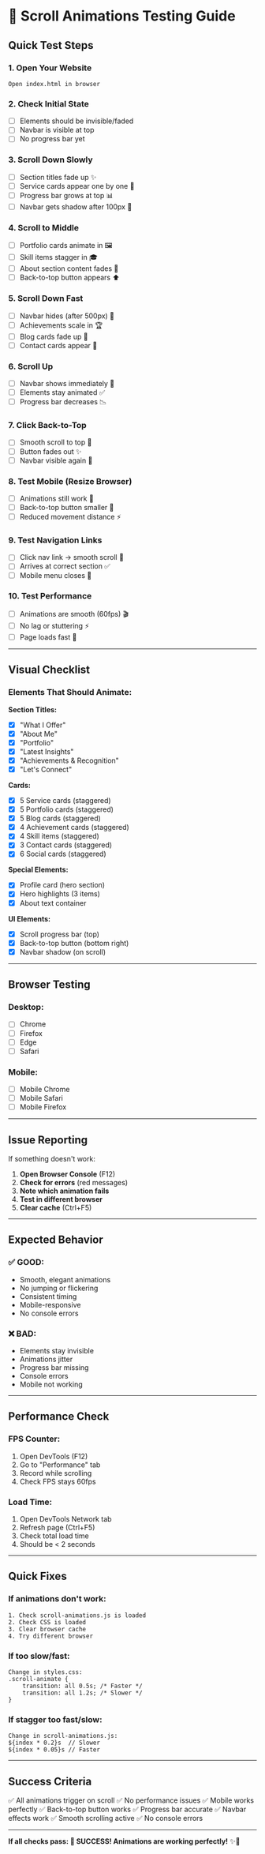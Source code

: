 # 🧪 Scroll Animations Testing Guide

## Quick Test Steps

### 1. Open Your Website
```
Open index.html in browser
```

### 2. Check Initial State
- [ ] Elements should be invisible/faded
- [ ] Navbar is visible at top
- [ ] No progress bar yet

### 3. Scroll Down Slowly
- [ ] Section titles fade up ✨
- [ ] Service cards appear one by one 🎴
- [ ] Progress bar grows at top 📊
- [ ] Navbar gets shadow after 100px 🎯

### 4. Scroll to Middle
- [ ] Portfolio cards animate in 🖼️
- [ ] Skill items stagger in 🎓
- [ ] About section content fades 📝
- [ ] Back-to-top button appears ⬆️

### 5. Scroll Down Fast
- [ ] Navbar hides (after 500px) 👻
- [ ] Achievements scale in 🏆
- [ ] Blog cards fade up 📰
- [ ] Contact cards appear 📧

### 6. Scroll Up
- [ ] Navbar shows immediately 👋
- [ ] Elements stay animated ✅
- [ ] Progress bar decreases 📉

### 7. Click Back-to-Top
- [ ] Smooth scroll to top 🚀
- [ ] Button fades out ✨
- [ ] Navbar visible again 🎯

### 8. Test Mobile (Resize Browser)
- [ ] Animations still work 📱
- [ ] Back-to-top button smaller 🔘
- [ ] Reduced movement distance ⚡

### 9. Test Navigation Links
- [ ] Click nav link → smooth scroll 🎯
- [ ] Arrives at correct section ✅
- [ ] Mobile menu closes 📱

### 10. Test Performance
- [ ] Animations are smooth (60fps) 🎬
- [ ] No lag or stuttering ⚡
- [ ] Page loads fast 🚀

---

## Visual Checklist

### Elements That Should Animate:

**Section Titles:**
- [x] "What I Offer"
- [x] "About Me"  
- [x] "Portfolio"
- [x] "Latest Insights"
- [x] "Achievements & Recognition"
- [x] "Let's Connect"

**Cards:**
- [x] 5 Service cards (staggered)
- [x] 5 Portfolio cards (staggered)
- [x] 5 Blog cards (staggered)
- [x] 4 Achievement cards (staggered)
- [x] 4 Skill items (staggered)
- [x] 3 Contact cards (staggered)
- [x] 6 Social cards (staggered)

**Special Elements:**
- [x] Profile card (hero section)
- [x] Hero highlights (3 items)
- [x] About text container

**UI Elements:**
- [x] Scroll progress bar (top)
- [x] Back-to-top button (bottom right)
- [x] Navbar shadow (on scroll)

---

## Browser Testing

### Desktop:
- [ ] Chrome
- [ ] Firefox
- [ ] Edge
- [ ] Safari

### Mobile:
- [ ] Mobile Chrome
- [ ] Mobile Safari
- [ ] Mobile Firefox

---

## Issue Reporting

If something doesn't work:

1. **Open Browser Console** (F12)
2. **Check for errors** (red messages)
3. **Note which animation fails**
4. **Test in different browser**
5. **Clear cache** (Ctrl+F5)

---

## Expected Behavior

### ✅ GOOD:
- Smooth, elegant animations
- No jumping or flickering
- Consistent timing
- Mobile-responsive
- No console errors

### ❌ BAD:
- Elements stay invisible
- Animations jitter
- Progress bar missing
- Console errors
- Mobile not working

---

## Performance Check

### FPS Counter:
1. Open DevTools (F12)
2. Go to "Performance" tab
3. Record while scrolling
4. Check FPS stays 60fps

### Load Time:
1. Open DevTools Network tab
2. Refresh page (Ctrl+F5)
3. Check total load time
4. Should be < 2 seconds

---

## Quick Fixes

### If animations don't work:
```
1. Check scroll-animations.js is loaded
2. Check CSS is loaded
3. Clear browser cache
4. Try different browser
```

### If too slow/fast:
```
Change in styles.css:
.scroll-animate {
    transition: all 0.5s; /* Faster */
    transition: all 1.2s; /* Slower */
}
```

### If stagger too fast/slow:
```
Change in scroll-animations.js:
${index * 0.2}s  // Slower
${index * 0.05}s // Faster
```

---

## Success Criteria

✅ All animations trigger on scroll
✅ No performance issues
✅ Mobile works perfectly
✅ Back-to-top button works
✅ Progress bar accurate
✅ Navbar effects work
✅ Smooth scrolling active
✅ No console errors

---

**If all checks pass: 🎉 SUCCESS! Animations are working perfectly!** ✨🚀
